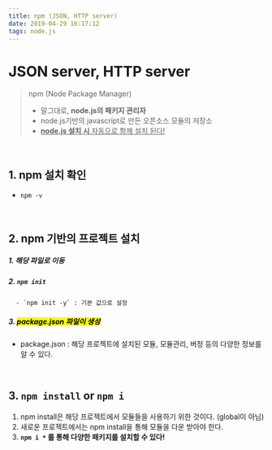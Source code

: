```yaml
---
title: npm (JSON, HTTP server)
date: 2019-04-29 16:17:12
tags: node.js
---
```


# JSON server, HTTP server

> npm (Node Package Manager)
>
> - 말그대로, **node.js의 패키지 관리자**
> - node.js기반의 javascript로 만든 오픈소스 모듈의 저장소
> - <u>**node.js 설치 시** 자동으로 함께 설치 된다!</u>

<br>

## 1. npm 설치 확인

- `npm -v`

<br>

## 2. npm 기반의 프로젝트 설치

##### 1. 해당 파일로 이동

##### 2. `npm init`

      - `npm init -y` : 기본 값으로 설정

##### 3. <mark>**package.json** 파일이 생성</mark>

- package.json : 해당 프로젝트에 설치된 모듈, 모듈관리, 버정 등의 다양한 정보를 알 수 있다.

<br>

## 3. `npm install` or `npm i`

1. npm install은 해당 프로젝트에서 모듈들을 사용하기 위한 것이다. (global이 아님)
2. 새로운 프로젝트에서는 npm install을 통해 모듈을 다운 받아야 한다.
3. **`npm i *` 를 통해 다양한 패키지를 설치할 수 있다!**

